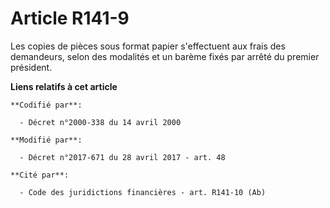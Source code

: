 # Article R141-9

Les copies de pièces sous format papier s'effectuent aux frais des demandeurs, selon des modalités et un barème fixés par
arrêté du premier président.

**Liens relatifs à cet article**

	**Codifié par**:

	  - Décret n°2000-338 du 14 avril 2000

	**Modifié par**:

	  - Décret n°2017-671 du 28 avril 2017 - art. 48

	**Cité par**:

	  - Code des juridictions financières - art. R141-10 (Ab)
